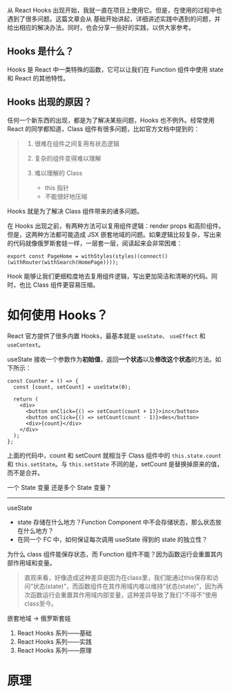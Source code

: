 从 React Hooks 出现开始，我就一直在项目上使用它。但是，在使用的过程中也遇到了很多问题。这篇文章会从 基础开始讲起，详细讲述实践中遇到的问题，并给出相应的解决办法。同时，也会分享一些好的实践，以供大家参考。



## Hooks 是什么？

Hooks 是 React 中一类特殊的函数，它可以让我们在 Function 组件中使用 state 和 React 的其他特性。



## Hooks 出现的原因？

任何一个新东西的出现，都是为了解决某些问题，Hooks 也不例外。经常使用 React 的同学都知道，Class 组件有很多问题，比如官方文档中提到的：



> 1. 很难在组件之间复用有状态逻辑
>
> 2. 复杂的组件变得难以理解
>
> 3. 难以理解的 Class
>    - this 指针
>    - 不能很好地压缩



Hooks 就是为了解决 Class 组件带来的诸多问题。



在 Hooks 出现之前，有两种方法可以复用组件逻辑：render props 和高阶组件。但是，这两种方法都可能造成 JSX 嵌套地域的问题。如果逻辑比较复杂，写出来的代码就像俄罗斯套娃一样，一层套一层，阅读起来会非常困难：



```
export const PageHome = withStyles(styles)(connect()(withRouter(withSearch(HomePage))));
```



Hook 能够让我们更细粒度地去复用组件逻辑，写出更加简洁和清晰的代码。同时，也比 Class 组件更容易压缩。



# 如何使用 Hooks？

React 官方提供了很多内置 Hooks，最基本就是 `useState`、 `useEffect` 和 `useContext`。



useState 接收一个参数作为**初始值**，返回**一个状态**以及**修改这个状态**的方法。如下所示：



```tsx
const Counter = () => {
  const [count, setCount] = useState(0);

  return (
    <div>
      <button onClick={() => setCount(count + 1)}>inc</button>
      <button onClick={() => setCount(count - 1)}>des</button>
      <div>{count}</div>
    </div>
  );
};
```



上面的代码中，count 和 setCount 就相当于 Class 组件中的 `this.state.count` 和 `this.setState`。与 `this.setState` 不同的是，setCount 是替换掉原来的值，而不是合并。



一个 State 变量 还是多个 State 变量？



















---

useState

- state  存储在什么地方？Function Component 中不会存储状态，那么状态放在什么地方？
- 在同一个 FC 中，如何保证每次调用 useState 得到的 state 的独立性？



为什么 class  组件能保存状态，而 Function 组件不能？因为函数运行会重置其内部作用域和变量。



> 直观来看，好像造成这种差异是因为在class里，我们能通过this保存和访问“状态(state)”，而函数组件在其作用域内难以维持“状态(state)”，因为再次函数运行会重置其作用域内部变量，这种差异导致了我们“不得不”使用class至今。

嵌套地域 -> 俄罗斯套娃



1. React Hooks 系列——基础
2. React Hooks 系列——实践
3. React Hooks 系列——原理



# 原理

